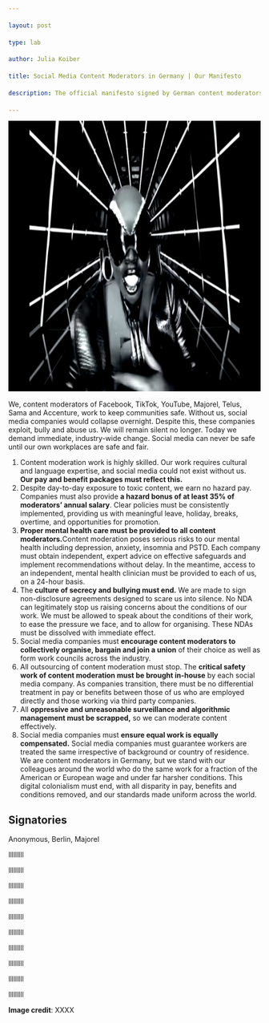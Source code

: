 ```yaml
---

layout: post

type: lab

author: Julia Koiber

title: Social Media Content Moderators in Germany | Our Manifesto

description: The official manifesto signed by German content moderators.

---
```


<img src="/assets/img/blog/Missy Elliott-afrofuturism.png" alt="Still from artist Missy Elliott's She's a bxxxx music video. She is dressed in all black, futuristic gear" width="540" height="540">

<p>We, content moderators of Facebook, TikTok, YouTube, Majorel, Telus, Sama and Accenture, work to keep communities safe. Without us, social media companies would collapse overnight. Despite this, these companies exploit, bully and abuse us. We will remain silent no longer. Today we demand immediate, industry-wide change. Social media can never be safe until our own workplaces are safe and fair.</p>

<p>
 <ol>
  <li>Content moderation work is highly skilled. Our work requires cultural and language expertise, and social media could not exist without us. <b>Our pay and benefit packages must reflect this.</b></li>
  <li>Despite day-to-day exposure to toxic content, we earn no hazard pay. Companies must also provide <b/>a hazard bonus of at least 35% of moderators’ annual salary</b>. Clear policies must be consistently implemented, providing us with meaningful leave, holiday, breaks, overtime, and opportunities for promotion.</li>
  <li><b>Proper mental health care must be provided to all content moderators.</b>Content moderation poses serious risks to our mental health including depression, anxiety, insomnia and PSTD. Each company must obtain independent, expert advice on effective safeguards and implement recommendations without delay. In the meantime, access to an independent, mental health clinician must be provided to each of us, on a 24-hour basis.</li>
  <li>The<b> culture of secrecy and bullying must end.</b> We are made to sign non-disclosure agreements designed to scare us into silence. No NDA can legitimately stop us raising concerns about the conditions of our work. We must be allowed to speak about the conditions of their work, to ease the pressure we face, and to allow for organising. These NDAs must be dissolved with immediate effect.</li>
  <li>Social media companies must <b>encourage content moderators to collectively organise, bargain and join a union</b> of their choice as well as form work councils across the industry.</li>
  <li>All outsourcing of content moderation must stop. The <b>critical safety work of content moderation must be brought in-house</b> by each social media company. As companies transition, there must be no differential treatment in pay or benefits between those of us who are employed directly and those working via third party companies.</li>
  <li>All <b>oppressive and unreasonable surveillance and algorithmic management must be scrapped,</b> so we can moderate content effectively.</li>
  <li>Social media companies must <b>ensure equal work is equally compensated.</b> Social media companies must guarantee workers are treated the same irrespective of background or country of residence. We are content moderators in Germany, but we stand with our colleagues around the world who do the same work for a fraction of the American or European wage and under far harsher conditions. This digital colonialism must end, with all disparity in pay, benefits and conditions removed, and our standards made uniform across the world.</li>
</ol>
</p>

<p><h2> Signatories</h2></p>

<p>Anonymous, Berlin, Majorel</p>
<p>lllllllll</p>
<p>lllllllll</p>
<p>lllllllll</p>
<p>lllllllll</p>
<p>lllllllll</p>
<p>lllllllll</p>
<p>lllllllll</p>
<p>lllllllll</p>
<p>lllllllll</p>
<p>lllllllll</p>



<p><b>Image credit</b>: XXXX </p>
